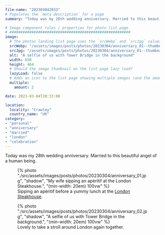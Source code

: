 ```yaml
---
file-name: "202303042033"
# Populates the `meta description` for a page
summary: "Today was my 28th wedding anniversary. Married to this beautiful angel of a human being."

# Image component rules / properties for photo list page
# #######################################################
image:
  # The photos landing list page uses the `srcWebp` and `srcJpg` values
  srcWebp: "/assets/images/posts/photos/20230304/anniversary_01--thumbnail.webp"
  srcJpg: "/assets/images/posts/photos/20230304/anniversary_01--thumbnail.jpg"
  alt: "A selfie of us with Tower Bridge in the background"
  width: 650
  height: 464
  # Should the image thumbnail on the list page lazy load?
  lazyLoad: false
  # Adds an icon to the list page showing multiple images (and the amount) available to view on the post page
  multiple:
    amount: 2

date: 2023-03-04T20:33:00

location:
  locality: "Crawley"
  country_name: "UK"
category:
- "personal"
- "anniversary"
- "married"
- "london"
- "celebration"
---
```


Today was my 28th wedding anniversary. Married to this beautiful angel of a human being.

<figure class="flow">
{% photo "./src/assets/images/posts/photos/20230304/anniversary_01.jpg", "shadow", "My wife sipping an apéritif at the London Steakhouse.", "(min-width: 20em) 100vw" %}
<figcaption>Sipping an apéritif before a yummy lunch at the <a href="https://www.londonsteakhousecompany.com/">London Steakhouse</a>.</figcaption>
</figure>

<figure class="flow">
{% photo "./src/assets/images/posts/photos/20230304/anniversary_02.jpg", "shadow", "A selfie of us with Tower Bridge in the background.", "(min-width: 20em) 100vw" %}
<figcaption>Lovely to take a stroll around London again together.</figcaption>
</figure>
